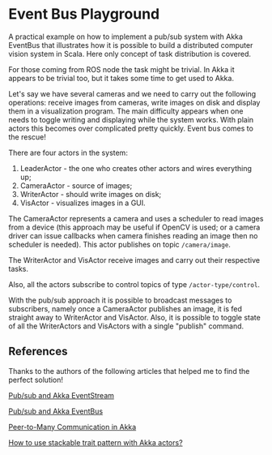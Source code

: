 # Event Bus Playground

A practical example on how to implement a pub/sub system with Akka EventBus that illustrates how it is possible to build a distributed computer vision system in Scala. Here only concept of task distribution is covered.

For those coming from ROS node the task might be trivial. In Akka it appears to be trivial too, but it takes some time to get used to Akka. 

Let's say we have several cameras and we need to carry out the following operations: receive images from cameras, write images on disk and display them in a visualization program. The main difficulty appears when one needs to toggle writing and displaying while the system works. With plain actors this becomes over complicated pretty quickly. Event bus comes to the rescue!

There are four actors in the system: 

1. LeaderActor - the one who creates other actors and  wires everything up; 
2. CameraActor - source of images; 
3. WriterActor - should write images on disk; 
4. VisActor - visualizes images in a GUI.

The CameraActor represents a camera and uses a scheduler to read images from a device (this approach may be useful if OpenCV is used; or a camera driver can issue callbacks when camera finishes reading an image then no scheduler is needed). This actor publishes on topic `/camera/image`.

The WriterActor and VisActor receive images and carry out their respective tasks. 

Also, all the actors subscribe to control topics of type `/actor-type/control`.

With the pub/sub approach it is possible to broadcast messages to subscribers, namely once a CameraActor publishes an image, it is fed straight away to WriterActor and VisActor. Also, it is possible to toggle state of all the WriterActors and VisActors with a single "publish" command.

## References

Thanks to the authors of the following articles that helped me to find the perfect solution!

[Pub/sub and Akka EventStream](https://web.archive.org/web/20150826074648/http:/www.benhowell.net/examples/2014/04/18/scala-and-the-akka-eventstream/)

[Pub/sub and Akka EventBus](https://web.archive.org/web/20150829002005/http:/www.benhowell.net/examples/2014/04/23/scala_and_the_akka_event_bus)

[Peer-to-Many Communication in Akka](https://danielasfregola.com/2015/04/20/peer-to-many-communication-in-akka/)

[How to use stackable trait pattern with Akka actors?](https://stackoverflow.com/questions/18124643/how-to-use-stackable-trait-pattern-with-akka-actors)

